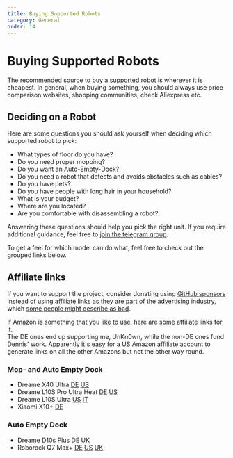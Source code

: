 ```yaml
---
title: Buying Supported Robots
category: General
order: 14
---
```

# Buying Supported Robots

The recommended source to buy a [supported robot](https://NoCloud.cloud/pages/general/supported-robots.html) is
wherever it is cheapest. In general, when buying something, you should always use price comparison websites, shopping communities, check Aliexpress etc.

## Deciding on a Robot

Here are some questions you should ask yourself when deciding which supported robot to pick:
- What types of floor do you have?
- Do you need proper mopping?
- Do you want an Auto-Empty-Dock?
- Do you need a robot that detects and avoids obstacles such as cables?
- Do you have pets?
- Do you have people with long hair in your household?
- What is your budget?
- Where are you located?
- Are you comfortable with disassembling a robot?

Answering these questions should help you pick the right unit. If you require additional guidance, feel free to
[join the telegram group](https://t.me/+nwBRK29pN7FhODBi).

To get a feel for which model can do what, feel free to check out the grouped links below.

## Affiliate links

If you want to support the project, consider donating using [GitHub sponsors](https://github.com/sponsors/UnKn0wn) instead
of using affiliate links as they are part of the advertising industry, which [some people might describe as bad](https://www.youtube.com/watch?v=tHEOGrkhDp0).

If Amazon is something that you like to use, here are some affiliate links for it.<br/>
The DE ones end up supporting me, UnKn0wn, while the non-DE ones fund Dennis' work.
Apparently it's easy for a US Amazon affiliate account to generate links on all the other Amazons but not the other way round.

### Mop- and Auto Empty Dock

* Dreame X40 Ultra [DE](https://amzn.to/44WnHPS) [US](https://amzn.to/4aqfaG8)
* Dreame L10S Pro Ultra Heat [DE](https://amzn.to/3ys57mB) [US](https://amzn.to/3K6hEyH)
* Dreame L10S Ultra [US](https://amzn.to/3YOvQmq) [IT](https://amzn.to/3soPM3h)
* Xiaomi X10+ [DE](https://amzn.to/3qozcQn)

### Auto Empty Dock

* Dreame D10s Plus [DE](https://amzn.to/45o0Coh) [UK](https://amzn.to/47JvLV8)
* Roborock Q7 Max+ [DE](https://amzn.to/3GgiYN3) [US](https://amzn.to/45i3hQE) [UK](https://amzn.to/45ln7KX)
